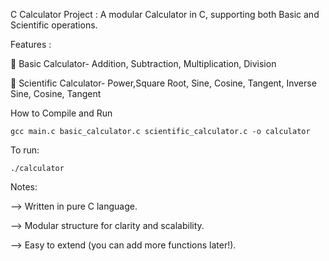 C Calculator Project : A modular Calculator in C, supporting both Basic and Scientific operations.

Features :

🔹 Basic Calculator- Addition, Subtraction, Multiplication, Division

🔹 Scientific Calculator- Power,Square Root, Sine, Cosine, Tangent, Inverse Sine, Cosine, Tangent


How to Compile and Run

`` gcc main.c basic_calculator.c scientific_calculator.c -o calculator ``

To run:

`` ./calculator ``

Notes:

 --> Written in pure C language.

 --> Modular structure for clarity and scalability.
 
 --> Easy to extend (you can add more functions later!).
